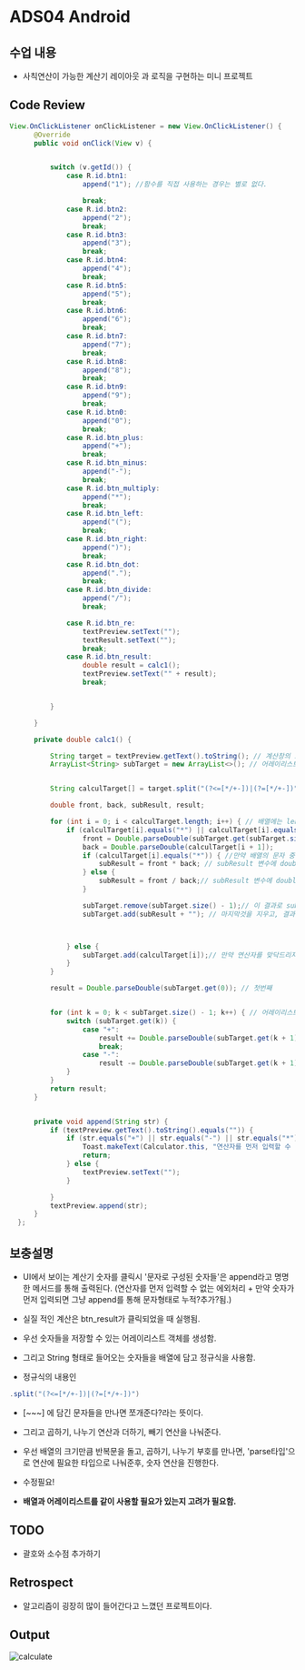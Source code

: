 # ADS04 Android

## 수업 내용

- 사칙연산이 가능한 계산기 레이아웃 과 로직을 구현하는 미니 프로젝트

## Code Review

```Java
View.OnClickListener onClickListener = new View.OnClickListener() {
      @Override
      public void onClick(View v) {


          switch (v.getId()) {
              case R.id.btn1:
                  append("1"); //함수를 직접 사용하는 경우는 별로 없다.

                  break;
              case R.id.btn2:
                  append("2");
                  break;
              case R.id.btn3:
                  append("3");
                  break;
              case R.id.btn4:
                  append("4");
                  break;
              case R.id.btn5:
                  append("5");
                  break;
              case R.id.btn6:
                  append("6");
                  break;
              case R.id.btn7:
                  append("7");
                  break;
              case R.id.btn8:
                  append("8");
                  break;
              case R.id.btn9:
                  append("9");
                  break;
              case R.id.btn0:
                  append("0");
                  break;
              case R.id.btn_plus:
                  append("+");
                  break;
              case R.id.btn_minus:
                  append("-");
                  break;
              case R.id.btn_multiply:
                  append("*");
                  break;
              case R.id.btn_left:
                  append("(");
                  break;
              case R.id.btn_right:
                  append(")");
                  break;
              case R.id.btn_dot:
                  append(".");
                  break;
              case R.id.btn_divide:
                  append("/");
                  break;

              case R.id.btn_re:
                  textPreview.setText("");
                  textResult.setText("");
                  break;
              case R.id.btn_result:
                  double result = calc1();
                  textPreview.setText("" + result);
                  break;


          }

      }

      private double calc1() {

          String target = textPreview.getText().toString(); // 계산창의 스트링값들을 가지고 와서, 스트링형태로 바꿔줌
          ArrayList<String> subTarget = new ArrayList<>(); // 어레이리스트에 저장


          String calculTarget[] = target.split("(?<=[*/+-])|(?=[*/+-])"); //계산창의 연산자들을 쪼개준 것을 calculTarget에 저장한다.

          double front, back, subResult, result;

          for (int i = 0; i < calculTarget.length; i++) { // 배열에는 length를 쓴다. // 계산창의 배열의 길이만큼 포문을 돈다.
              if (calculTarget[i].equals("*") || calculTarget[i].equals("/")) { // 배열의 인덱스 중 *,/ 연산자를 만나면
                  front = Double.parseDouble(subTarget.get(subTarget.size() - 1)/*calculTarget[i - 1]*/); // 앞에있는 스트링값(숫자문자)를 더블타입으로 변환해 주고,
                  back = Double.parseDouble(calculTarget[i + 1]);
                  if (calculTarget[i].equals("*")) { //만약 배열의 문자 중 *를 만나면
                      subResult = front * back; // subResult 변수에 double로 형변환된 front와 back을 곱한다.
                  } else {
                      subResult = front / back;// subResult 변수에 double로 형변환된 front와 back을 나눈다.
                  }

                  subTarget.remove(subTarget.size() - 1);// 이 결과로 subTarget.size() 마지막것을 지운다.
                  subTarget.add(subResult + ""); // 마지막것을 지우고, 결과를 리스트 저장 이유는 어



              } else {
                  subTarget.add(calculTarget[i]);// 만약 연산자를 맞닥드리지 않는다면, 그냥 append된 값들을 배열로 변환
              }
          }

          result = Double.parseDouble(subTarget.get(0)); // 첫번째


          for (int k = 0; k < subTarget.size() - 1; k++) { // 어레이리스트에는 size()를 쓴다.
              switch (subTarget.get(k)) {
                  case "+":
                      result += Double.parseDouble(subTarget.get(k + 1));
                      break;
                  case "-":
                      result -= Double.parseDouble(subTarget.get(k + 1));
              }
          }
          return result;
      }


      private void append(String str) {
          if (textPreview.getText().toString().equals("")) {
              if (str.equals("+") || str.equals("-") || str.equals("*") || str.equals("/")) {
                  Toast.makeText(Calculator.this, "연산자를 먼저 입력할 수 없습니다.", Toast.LENGTH_SHORT).show();
                  return;
              } else {
                  textPreview.setText("");
              }

          }
          textPreview.append(str);
      }
  };
```


## 보충설명

- UI에서 보이는 계산기 숫자를 클릭시 '문자로 구성된 숫자들'은 append라고 명명한 메서드를 통해 출력된다. (연산자를 먼저 입력할 수 없는 에외처리 + 만약 숫자가 먼저 입력되면 그냥 append를 통해 문자형태로 누적?추가?됨.)

- 실질 적인 계산은 btn_result가 클릭되었을 때 실행됨.
- 우선 숫자들을 저장할 수 있는 어레이리스트 객체를 생성함.
- 그리고 String 형태로 들어오는 숫자들을 배열에 담고 정규식을 사용함.
- 정규식의 내용인
```Java
.split("(?<=[*/+-])|(?=[*/+-])")
```
- [~~~] 에 담긴 문자들을 만나면 쪼개준다?라는 뜻이다.
- 그리고 곱하기, 나누기 연산과 더하기, 빼기 연산을 나눠준다.
- 우선 배열의 크기만큼 반복문을 돌고, 곱하기, 나누기 부호를 만나면, 'parse타입'으로 연산에 필요한 타입으로 나눠준후, 숫자 연산을 진행한다.

- 수정필요!

- __배열과 어레이리스트를 같이 사용할 필요가 있는지 고려가 필요함.__

## TODO

- 괄호와 소수점 추가하기

## Retrospect

- 알고리즘이 굉장히 많이 들어간다고 느꼈던 프로젝트이다.

## Output
![calculate](https://user-images.githubusercontent.com/31605792/36633326-e3a74b90-19d6-11e8-893d-a5bc004d9045.gif)





